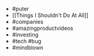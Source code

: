 - #puter
- [[Things I Shouldn't Do At All]]
- #companies
- #amazingproductvideos
- #investing
- #tech #bug
- #mindblown